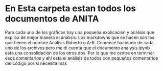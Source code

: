# En Esta carpeta estan todos los documentos de ANITA 
Para cada uno de los gráficos hay una pequeña explicación y análisis que explica de mejor manera el análisis. Los markdowns que se hacen son los que tienen el nombre Análisis Roberto o A-R. Comencé haciendo de 
cada uno de los archivos pero me di cuenta que el documento analysis.ipynb esta una consolidación de los otros dos. Por lo que me centre en terminar esos comentarios y ahí esta el análisis de todos con 
pequeños comentarios del código por si necesita más 
